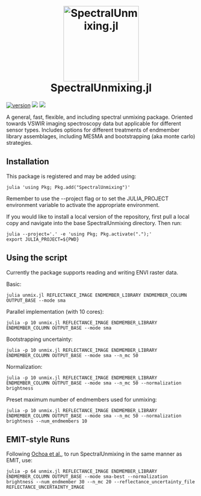 <h1 align="center">
<br>
<a href="https://github.com/emit-sds/SpectralUnmixing.jl"><img src="docs/src/assets/logo.png" alt="SpectralUnmixing.jl" width="200"></a>
<br>
SpectralUnmixing.jl
<br>
</h1>


[![version](https://github.com/emit-sds/SpectralUnmixing/actions/workflows/unit-tests.yml/badge.svg)](https://github.com/emit-sds/SpectralUnmixing/actions/workflows/unit-tests.yml/)
[![](https://img.shields.io/github/license/emit-sds/SpectralUnmixing)](https://github.com/emit-sds/SpectralUnmixing/blob/master/LICENSE)
[![](https://img.shields.io/badge/docs-latest-blue)](https://emit-sds.github.io/SpectralUnmixing.jl)

A general, fast, flexible, and including spectral unmixing package.  Oriented towards VSWIR imaging spectroscopy data but applicable for different sensor types.  Includes options for different treatments of endmember library assemblages, including MESMA and bootstrapping (aka monte carlo) strategies.


## Installation
This package is registered and may be added using:
```
julia 'using Pkg; Pkg.add("SpectralUnmixing")'
```
Remember to use the --project flag or to set the JULIA_PROJECT environment variable to activate the appropriate environment.

If you would like to install a local version of the repository, first pull a local copy and navigate into the base SpectralUnmixing directory.  Then run:

```
julia --project='.' -e 'using Pkg; Pkg.activate(".");'
export JULIA_PROJECT=${PWD}
```

## Using the script
Currently the package supports reading and writing ENVI raster data.

Basic:

```
julia unmix.jl REFLECTANCE_IMAGE ENDMEMBER_LIBRARY ENDMEMBER_COLUMN OUTPUT_BASE --mode sma
```


Parallel implementation (with 10 cores):

```
julia -p 10 unmix.jl REFLECTANCE_IMAGE ENDMEMBER_LIBRARY ENDMEMBER_COLUMN OUTPUT_BASE --mode sma
```

Bootstrapping uncertainty:

```
julia -p 10 unmix.jl REFLECTANCE_IMAGE ENDMEMBER_LIBRARY ENDMEMBER_COLUMN OUTPUT_BASE --mode sma --n_mc 50
```

Normalization:

```
julia -p 10 unmix.jl REFLECTANCE_IMAGE ENDMEMBER_LIBRARY ENDMEMBER_COLUMN OUTPUT_BASE --mode sma --n_mc 50 --normalization brightness
```

Preset maximum number of endmembers used for unmixing:

```
julia -p 10 unmix.jl REFLECTANCE_IMAGE ENDMEMBER_LIBRARY ENDMEMBER_COLUMN OUTPUT_BASE --mode sma --n_mc 50 --normalization brightness --num_endmembers 10
```

## EMIT-style Runs
Following [Ochoa et al.](https://d197for5662m48.cloudfront.net/documents/publicationstatus/232672/preprint_pdf/973acea360e10b97752976bf19e5c071.pdf), to run SpectralUnmixing in the same manner as EMIT, use:

```
julia -p 64 unmix.jl REFLECTANCE_IMAGE ENDMEMBER_LIBRARY ENDMEMBER_COLUMN OUTPUT_BASE --mode sma-best --normalization brightness --num_endmember 30 --n_mc 20 --reflectance_uncertainty_file REFLECTANCE_UNCERTAINTY_IMAGE
```
